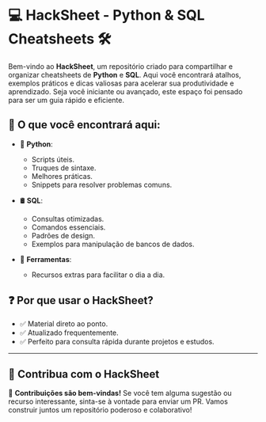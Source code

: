 # 💻 **HackSheet - Python & SQL Cheatsheets** 🛠️

Bem-vindo ao **HackSheet**, um repositório criado para compartilhar e organizar cheatsheets de **Python** e **SQL**. Aqui você encontrará atalhos, exemplos práticos e dicas valiosas para acelerar sua produtividade e aprendizado. Seja você iniciante ou avançado, este espaço foi pensado para ser um guia rápido e eficiente.

## 📂 O que você encontrará aqui:
- 📜 **Python**: 
  - Scripts úteis.
  - Truques de sintaxe.
  - Melhores práticas.
  - Snippets para resolver problemas comuns.
  
- 🛢️ **SQL**: 
  - Consultas otimizadas.
  - Comandos essenciais.
  - Padrões de design.
  - Exemplos para manipulação de bancos de dados.

- 🧰 **Ferramentas**: 
  - Recursos extras para facilitar o dia a dia.

## ❓ Por que usar o HackSheet?
- ✅ Material direto ao ponto.
- ✅ Atualizado frequentemente.
- ✅ Perfeito para consulta rápida durante projetos e estudos.

---

## 🚀 **Contribua com o HackSheet**
📩 **Contribuições são bem-vindas!** Se você tem alguma sugestão ou recurso interessante, sinta-se à vontade para enviar um PR. Vamos construir juntos um repositório poderoso e colaborativo! 
